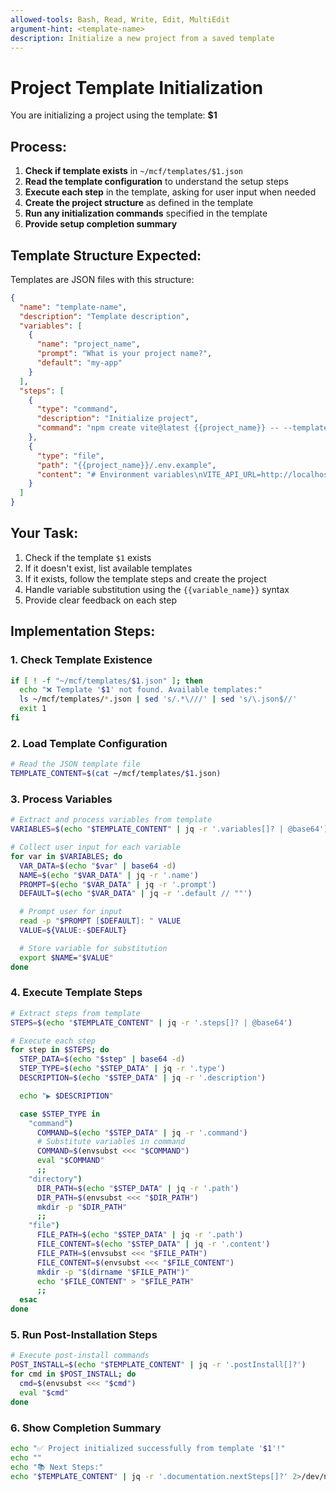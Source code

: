 ```yaml
---
allowed-tools: Bash, Read, Write, Edit, MultiEdit
argument-hint: <template-name>
description: Initialize a new project from a saved template
---
```


# Project Template Initialization

You are initializing a project using the template: **$1**

## Process:

1. **Check if template exists** in `~/mcf/templates/$1.json`
2. **Read the template configuration** to understand the setup steps
3. **Execute each step** in the template, asking for user input when needed
4. **Create the project structure** as defined in the template
5. **Run any initialization commands** specified in the template
6. **Provide setup completion summary**

## Template Structure Expected:

Templates are JSON files with this structure:
```json
{
  "name": "template-name",
  "description": "Template description",
  "variables": [
    {
      "name": "project_name",
      "prompt": "What is your project name?",
      "default": "my-app"
    }
  ],
  "steps": [
    {
      "type": "command",
      "description": "Initialize project",
      "command": "npm create vite@latest {{project_name}} -- --template react"
    },
    {
      "type": "file",
      "path": "{{project_name}}/.env.example",
      "content": "# Environment variables\nVITE_API_URL=http://localhost:3000"
    }
  ]
}
```

## Your Task:

1. Check if the template `$1` exists
2. If it doesn't exist, list available templates
3. If it exists, follow the template steps and create the project
4. Handle variable substitution using the `{{variable_name}}` syntax
5. Provide clear feedback on each step

## Implementation Steps:

### 1. Check Template Existence
```bash
if [ ! -f "~/mcf/templates/$1.json" ]; then
  echo "❌ Template '$1' not found. Available templates:"
  ls ~/mcf/templates/*.json | sed 's/.*\///' | sed 's/\.json$//'
  exit 1
fi
```

### 2. Load Template Configuration
```bash
# Read the JSON template file
TEMPLATE_CONTENT=$(cat ~/mcf/templates/$1.json)
```

### 3. Process Variables
```bash
# Extract and process variables from template
VARIABLES=$(echo "$TEMPLATE_CONTENT" | jq -r '.variables[]? | @base64')

# Collect user input for each variable
for var in $VARIABLES; do
  VAR_DATA=$(echo "$var" | base64 -d)
  NAME=$(echo "$VAR_DATA" | jq -r '.name')
  PROMPT=$(echo "$VAR_DATA" | jq -r '.prompt')
  DEFAULT=$(echo "$VAR_DATA" | jq -r '.default // ""')

  # Prompt user for input
  read -p "$PROMPT [$DEFAULT]: " VALUE
  VALUE=${VALUE:-$DEFAULT}

  # Store variable for substitution
  export $NAME="$VALUE"
done
```

### 4. Execute Template Steps
```bash
# Extract steps from template
STEPS=$(echo "$TEMPLATE_CONTENT" | jq -r '.steps[]? | @base64')

# Execute each step
for step in $STEPS; do
  STEP_DATA=$(echo "$step" | base64 -d)
  STEP_TYPE=$(echo "$STEP_DATA" | jq -r '.type')
  DESCRIPTION=$(echo "$STEP_DATA" | jq -r '.description')

  echo "▶️ $DESCRIPTION"

  case $STEP_TYPE in
    "command")
      COMMAND=$(echo "$STEP_DATA" | jq -r '.command')
      # Substitute variables in command
      COMMAND=$(envsubst <<< "$COMMAND")
      eval "$COMMAND"
      ;;
    "directory")
      DIR_PATH=$(echo "$STEP_DATA" | jq -r '.path')
      DIR_PATH=$(envsubst <<< "$DIR_PATH")
      mkdir -p "$DIR_PATH"
      ;;
    "file")
      FILE_PATH=$(echo "$STEP_DATA" | jq -r '.path')
      FILE_CONTENT=$(echo "$STEP_DATA" | jq -r '.content')
      FILE_PATH=$(envsubst <<< "$FILE_PATH")
      FILE_CONTENT=$(envsubst <<< "$FILE_CONTENT")
      mkdir -p "$(dirname "$FILE_PATH")"
      echo "$FILE_CONTENT" > "$FILE_PATH"
      ;;
  esac
done
```

### 5. Run Post-Installation Steps
```bash
# Execute post-install commands
POST_INSTALL=$(echo "$TEMPLATE_CONTENT" | jq -r '.postInstall[]?')
for cmd in $POST_INSTALL; do
  cmd=$(envsubst <<< "$cmd")
  eval "$cmd"
done
```

### 6. Show Completion Summary
```bash
echo "✅ Project initialized successfully from template '$1'!"
echo ""
echo "📚 Next Steps:"
echo "$TEMPLATE_CONTENT" | jq -r '.documentation.nextSteps[]?' 2>/dev/null || echo "No specific next steps provided."
```
